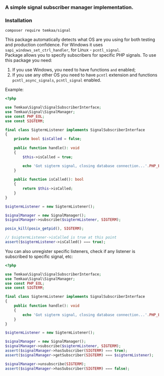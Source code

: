 ### A simple signal subscriber manager implementation.

### Installation
```
composer require temkaa/signal
```

This package automatically detects what OS are you using for both testing and production confidence. For Windows it uses
`sapi_windows_set_ctrl_handler`, for Linux - `pcntl_signal`.  
Package allows you to specify subscribers for specific PHP signals. To use this package you need:
1. If you use Windows, you need to have functions `` and `` enabled;
2. If you use any other OS you need to have `pcntl` extension and functions `pcntl_async_signals`, `pcntl_signal` enabled. 

Example:
```php
<?php

use Temkaa\Signal\SignalSubscriberInterface;
use Temkaa\Signal\SignalManager;
use const PHP_EOL;
use const SIGTERM;

final class SigtermListener implements SignalSubscriberInterface
{
    private bool $isCalled = false;
 
    public function handle(): void
    {
        $this->isCalled = true;

        echo 'Got sigterm signal, closing database connection...'.PHP_EOL;
    }
    
    public function isCalled(): bool
    {
        return $this->isCalled;    
    }
}

$sigtermListener = new SigtermListener();

$signalManager = new SignalManager();
$signalManager->subscribe($sigtermListener, SIGTERM);

posix_kill(posix_getpid(), SIGTERM);

// $sigtermListener->isCalled is true at this point
assert($sigtermListener->isCalled() === true);
```

You can also unregister specific listeners, check if any listener is subscribed to specific signal, etc:
```php
<?php

use Temkaa\Signal\SignalSubscriberInterface;
use Temkaa\Signal\SignalManager;
use const PHP_EOL;
use const SIGTERM;

final class SigtermListener implements SignalSubscriberInterface
{
    public function handle(): void
    {
        echo 'Got sigterm signal, closing database connection...'.PHP_EOL;
    }
}

$sigtermListener = new SigtermListener();

$signalManager = new SignalManager();
$signalManager->subscribe($sigtermListener, SIGTERM);
assert($signalManager->hasSubscriber(SIGTERM) === true);
assert($signalManager->getSubscriber(SIGTERM) === $sigtermListener);

$signalManager->unsubscribe(SIGTERM);
assert($signalManager->hasSubscriber(SIGTERM) === false);
```
